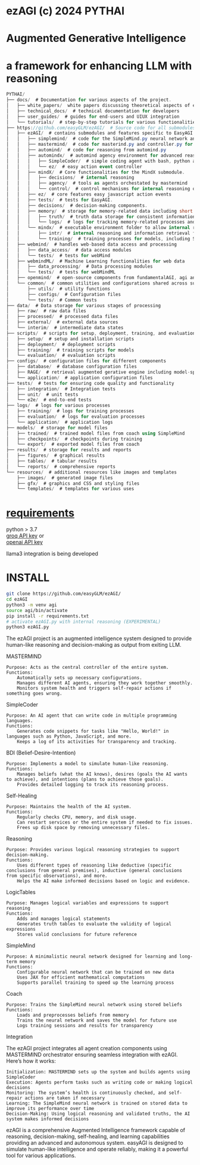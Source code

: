 # ezAGI (c) 2024 PYTHAI
# Augmented Generative Intelligence<br />
# a framework for enhancing LLM with reasoning

```csharp
PYTHAI/
├── docs/  # Documentation for various aspects of the project.
│   ├── white_papers/  white papers discussing theoretical aspects of easyAGI innovations
│   ├── technical_docs/  # technical documentation for developers
│   ├── user_guides/  # guides for end-users and UIUX integration
│   └── tutorials/  # step-by-step tutorials for various functionalities.
├── https://github.com/easyGLM/ezAGI/  # Source code for all submodules and main functionalities.
│   ├── ezAGI/  # contains submodules and features specific to EasyAGI.
│   │   ├── simplemind/  # code for the SimpleMind.py neural network and coach.py trainer
│   │   ├── mastermind/  # code for masterind.py and controller.py for orchestrator of agency
│   │   ├── automind/  # code for reasoning from automind.py
│   │   ├── automindx/  # automind agency environment for advanced reasoning technigues
│   │   │   ├── SimpleCoder/  # simple coding agent with bash, python and markdown agent generation
│   │   │   └── ez/  # easy action event controller
│   │   ├── mindX/  # Core functionalities for the MindX submodule.
│   │   │   ├── decisions/  # internal reasoning
│   │   │   ├── agency/  # tools as agents orchestated by mastermind
│   │   │   └── control/  # control mechanisms for internal reasoning outputs from mastermind orchestration
│   │   ├── ez/  # core features easy javascript action events
│   │   ├── tests/  # tests for EasyAGI.
│   │   ├── decisions/  # decision-making components.
│   │   ├── memory/  # storage for memory-related data including short term, long term and episodic memory
│   │   │   ├── truth/  # truth data storage for consistent information for SimpleMind training into fact using coach
│   │   │   └── logs/  # logs for tracking memory-related processes and reasoning outputs to be considered for training
│   │   └── mindx/  # executable environment folder to allow internal reasoning, SimpleCoder and agents to create agents for agency
│   │       ├── intr/  # internal reasoning and information retrieval from thoughts
│   │       └── training/  # training processes for models, including SimpleMind with coach
│   ├── webmind/  # handles web-based data access and processing
│   │   ├── data_access/  # data access modules
│   │   └── tests/  # tests for webMind
│   ├── webmindML/  # Machine Learning functionalities for web data
│   │   ├── data_processing/  # Data processing modules
│   │   └── tests/  # tests for webMindML
│   ├── openmind/  # open-source components from fundamentalAGI, agi and internal reasoning
│   └── common/  # common utilities and configurations shared across submodules
│       ├── utils/  # utility functions
│       ├── configs/  # Configuration files
│       └── tests/  # Common tests
├── data/  # Data storage for various stages of processing
│   ├── raw/  # raw data files
│   ├── processed/  # processed data files
│   ├── external/  # external data sources
│   └── interim/  # intermediate data states
├── scripts/  # scripts for setup, deployment, training, and evaluation
│   ├── setup/  # setup and installation scripts
│   ├── deployment/  # deployment scripts
│   ├── training/  # training scripts for models
│   └── evaluation/  # evaluation scripts
├── configs/  # configuration files for different components
│   ├── database/  # database configuration files
│   ├── RAGE/  # retrieval augmented gerative engine including model-specific configuration files
│   └── application/  # application configuration files
├── tests/  # tests for ensuring code quality and functionality
│   ├── integration/  # Integration tests
│   ├── unit/  # unit tests
│   └── e2e/  # end-to-end tests
├── logs/  # logs for various processes
│   ├── training/  # logs for training processes
│   ├── evaluation/  # logs for evaluation processes
│   └── application/  # application logs
├── models/  # storage for model files
│   ├── trained/  # trained model files from coach using SimpleMind
│   ├── checkpoints/  # checkpoints during training
│   └── export/  # exported model files from coach
├── results/  # storage for results and reports
│   ├── figures/  # graphical results
│   ├── tables/  # tabular results
│   └── reports/  # comprehensive reports
└── resources/  # additional resources like images and templates
    ├── images/  # generated image files
    ├── gfx/  # graphics and CSS and styling files
    └── templates/  # templates for various uses
```


# <a href="https://github.com/easyGLM/easyAGI/blob/main/requirements.txt">requirements</a><br />
python > 3.7<br />
 <a href="https://console.groq.com/docs/quickstart">groq API key</a> or <br />
 <a href="https://openai.com/index/openai-api/">openai API key</a> <br />

 llama3 integration is being developed
 
 # INSTALL

```bash
git clone https://github.com/easyGLM/ezAGI/
cd ezAGI
python3 -m venv agi
source agi/bin/activate
pip install -r requirements.txt
# activate ezAGI.py with internal reasoning (EXPERIMENTAL)
python3 ezAGI.py
```

The ezAGI project is an augmented intelligence system designed to provide human-like reasoning and decision-making as output from exiting LLM. 


MASTERMIND

    Purpose: Acts as the central controller of the entire system.
    Functions:
        Automatically sets up necessary configurations.
        Manages different AI agents, ensuring they work together smoothly.
        Monitors system health and triggers self-repair actions if something goes wrong.

SimpleCoder

    Purpose: An AI agent that can write code in multiple programming languages.
    Functions:
        Generates code snippets for tasks like "Hello, World!" in languages such as Python, JavaScript, and more.
        Keeps a log of its activities for transparency and tracking.

BDI (Belief-Desire-Intention)

    Purpose: Implements a model to simulate human-like reasoning.
    Functions:
        Manages beliefs (what the AI knows), desires (goals the AI wants to achieve), and intentions (plans to achieve those goals).
        Provides detailed logging to track its reasoning process.

Self-Healing

    Purpose: Maintains the health of the AI system.
    Functions:
        Regularly checks CPU, memory, and disk usage.
        Can restart services or the entire system if needed to fix issues.
        Frees up disk space by removing unnecessary files.

Reasoning

    Purpose: Provides various logical reasoning strategies to support decision-making.
    Functions:
        Uses different types of reasoning like deductive (specific conclusions from general premises), inductive (general conclusions from specific observations), and more.
        Helps the AI make informed decisions based on logic and evidence.

LogicTables

    Purpose: Manages logical variables and expressions to support reasoning
    Functions:
        Adds and manages logical statements
        Generates truth tables to evaluate the validity of logical expressions
        Stores valid conclusions for future reference

SimpleMind

    Purpose: A minimalistic neural network designed for learning and long-term memory
    Functions:
        Configurable neural network that can be trained on new data
        Uses JAX for efficient mathematical computations
        Supports parallel training to speed up the learning process

Coach

    Purpose: Trains the SimpleMind neural network using stored beliefs
    Functions:
        Loads and preprocesses beliefs from memory
        Trains the neural network and saves the model for future use
        Logs training sessions and results for transparency

Integration

The ezAGI project integrates all agent creation components using MASTERMIND orchestrator ensuring seamless integration with ezAGI. Here’s how it works:

    Initialization: MASTERMIND sets up the system and builds agents using SimpleCoder
    Execution: Agents perform tasks such as writing code or making logical decisions
    Monitoring: The system’s health is continuously checked, and self-repair actions are taken if necessary
    Learning: The SimpleMind neural network is trained on stored data to improve its performance over time
    Decision-Making: Using logical reasoning and validated truths, the AI system makes informed decisions


ezAGI is a comprehensive Augmented Intelligence framework capable of reasoning, decision-making, self-healing, and learning capabilities providing an advanced and autonomous system. easyAGI is designed to simulate human-like intelligence and operate reliably, making it a powerful tool for various applications.


